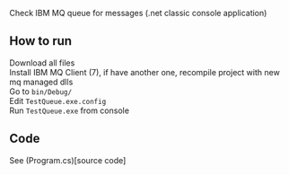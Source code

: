 Check IBM MQ queue for messages (.net classic console application)

## How to run

Download all files  
Install IBM MQ Client (7), if have another one, recompile project with new mq managed dlls  
Go to `bin/Debug/`  
Edit `TestQueue.exe.config`  
Run `TestQueue.exe` from console

## Code

See (Program.cs)[source code]
